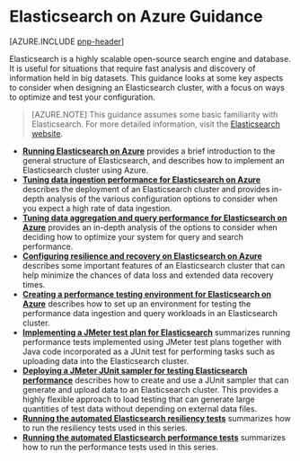 
<properties
   pageTitle="Elasticsearch on Azure Guidance | Microsoft Azure"
   description="Elasticsearch on Azure Guidance."
   services=""
   documentationCenter="na"
   authors="dragon119"
   manager="bennage"
   editor=""
   tags=""/>

<tags
   ms.service="guidance"
   ms.devlang="na"
   ms.topic="article"
   ms.tgt_pltfrm="na"
   ms.workload="na"
   ms.date="09/22/2016"
   ms.author="masashin"/>

# Elasticsearch on Azure Guidance 

[AZURE.INCLUDE [pnp-header](../../includes/guidance-pnp-header-include.md)]

Elasticsearch is a highly scalable open-source search engine and database. It is useful for situations that require fast analysis and discovery of information held in big datasets. This guidance looks at some key aspects to consider when designing an Elasticsearch cluster, with a focus on ways to optimize and test your configuration.

> [AZURE.NOTE] This guidance assumes some basic familiarity with Elasticsearch. For more 
> detailed information, visit the [Elasticsearch website](https://www.elastic.co/products/elasticsearch). 

- **[Running Elasticsearch on Azure][]** provides a brief introduction to the general structure of Elasticsearch, and describes how to implement an Elasticsearch cluster using Azure. 
- **[Tuning data ingestion performance for Elasticsearch on Azure][]** describes the deployment of an Elasticsearch cluster and provides in-depth analysis of the various configuration options to consider when you expect a high rate of data ingestion.
- **[Tuning data aggregation and query performance for Elasticsearch on Azure][]** provides an in-depth analysis of the options to consider when deciding how to optimize your system for query and search performance.
- **[Configuring resilience and recovery on Elasticsearch on Azure][]** describes some important features of an Elasticsearch cluster that can help minimize the chances of data loss and extended data recovery times.
- **[Creating a performance testing environment for Elasticsearch on Azure][]** describes how to set up an environment for testing the performance data ingestion and query workloads in an Elasticsearch cluster. 
- **[Implementing a JMeter test plan for Elasticsearch][]** summarizes running performance tests implemented using JMeter test plans together with Java code incorporated as a JUnit test for performing tasks such as uploading data into the Elasticsearch cluster.
- **[Deploying a JMeter JUnit sampler for testing Elasticsearch performance][]** describes how to create and use a JUnit sampler that can generate and upload data to an Elasticsearch cluster. This provides a highly flexible approach to load testing that can generate large quantities of test data without depending on external data files. 
- **[Running the automated Elasticsearch resiliency tests][]** summarizes how to run the resiliency tests used in this series. 
- **[Running the automated Elasticsearch performance tests][]** summarizes how to run the performance tests used in this series.


[Running Elasticsearch on Azure]: guidance-elasticsearch-running-on-azure.md
[Tuning Data Ingestion Performance for Elasticsearch on Azure]: guidance-elasticsearch-tuning-data-ingestion-performance.md
[Creating a Performance Testing Environment for Elasticsearch on Azure]: guidance-elasticsearch-creating-performance-testing-environment.md
[Implementing a JMeter Test Plan for Elasticsearch]: guidance-elasticsearch-implementing-jmeter-test-plan.md
[Deploying a JMeter JUnit Sampler for Testing Elasticsearch Performance]: guidance-elasticsearch-deploying-jmeter-junit-sampler.md
[Tuning Data Aggregation and Query Performance for Elasticsearch on Azure]: guidance-elasticsearch-tuning-data-aggregation-and-query-performance.md
[Configuring Resilience and Recovery on Elasticsearch on Azure]: guidance-elasticsearch-configuring-resilience-and-recovery.md
[Running the Automated Elasticsearch Resiliency Tests]: guidance-elasticsearch-running-automated-resilience-tests.md
[Running the Automated Elasticsearch Performance Tests]: guidance-elasticsearch-running-automated-performance-tests.md
